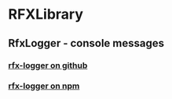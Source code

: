 # RFXLibrary

## RfxLogger - console messages
### [rfx-logger on github](https://github.com/RedFoxxo/RFXLibrary/tree/master/projects/rfx-logger)

### [rfx-logger on npm](https://www.npmjs.com/package/rfx-logger)
